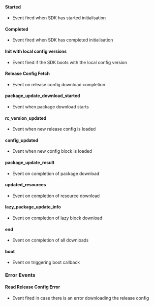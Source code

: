 #### **Started**

- Event fired when SDK has started initialisation

#### **Completed**

- Event fired when SDK has completed initialisation

#### **Init with local config versions**

- Event fired if the SDK boots with the local config version

#### **Release Config Fetch**

- Event on release config download completion

#### **package_update_download_started**

- Event when package download starts

#### **rc_version_updated**

- Event when new release config is loaded

#### **config_updated**

- Event when new config block is loaded

#### **package_update_result**

- Event on completion of package download

#### **updated_resources**

- Event on completion of resource download

#### **lazy_package_update_info**

- Event on completion of lazy block download

#### **end**

- Event on completion of all downloads

#### **boot**

- Event on triggering boot callback

### Error Events

#### **Read Release Config Error**

- Event fired in case there is an error downloading the release config
